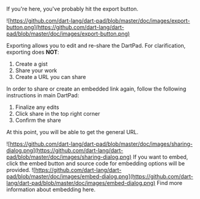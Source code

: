 If you're here, you've probably hit the export button. 

![https://github.com/dart-lang/dart-pad/blob/master/doc/images/export-button.png](https://github.com/dart-lang/dart-pad/blob/master/doc/images/export-button.png)

Exporting allows you to edit and re-share the DartPad. For clarification, exporting does **NOT**:

1. Create a gist
2. Share your work
3. Create a URL you can share

In order to share or create an embedded link again,
follow the following instructions in main DartPad:

1. Finalize any edits
2. Click share in the top right corner
3. Confirm the share


At this point, you will be able to get the general URL.

![https://github.com/dart-lang/dart-pad/blob/master/doc/images/sharing-dialog.png](https://github.com/dart-lang/dart-pad/blob/master/doc/images/sharing-dialog.png)
If you want to embed, click the embed button and source code for embedding options will be provided. 
![https://github.com/dart-lang/dart-pad/blob/master/doc/images/embed-dialog.png](https://github.com/dart-lang/dart-pad/blob/master/doc/images/embed-dialog.png)
Find more information about embedding here.